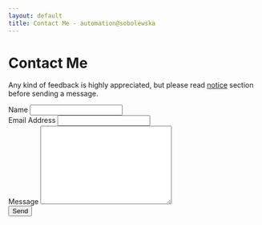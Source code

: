 ```yaml
---
layout: default
title: Contact Me - automation@sobolewska
---
```


<div id="contact">
  <h1 class="pageTitle">Contact Me</h1>
  <div class="contactContent">
    <p class="intro">Any kind of feedback is highly appreciated, but please read <a href="/about#notice">notice</a> section before sending a message.</p>
  </div>
  <!-- http://rot13.de/index.php -->
  <script type="text/javascript">document.write("<sbez npgvba=\"uggc://sbezfcerr.vb/cbfgznfgre@fbobyrjfxn.vg\" zrgubq=\"CBFG\">".replace(/[a-zA-Z]/g, function(c){return String.fromCharCode((c<="Z"?90:122)>=(c=c.charCodeAt(0)+13)?c:c-26);}));</script>
    <label for="name">Name</label>    
    <input type="text" id="name" name="name" class="full-width"><br>
    <label for="email">Email Address</label>
    <input type="email" id="email" name="_replyto" class="full-width"><br>
    <label for="message">Message</label>
    <textarea name="message" id="message" cols="30" rows="10" class="full-width"></textarea><br>
    <input type="submit" value="Send" class="button">
	<input type="hidden" name="_subject" value="Contact from automation@sobolewska" />
	<input type="hidden" name="_next" value="/thanks" />
</div>

